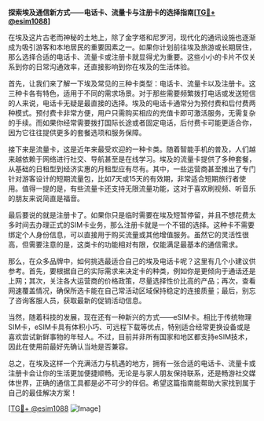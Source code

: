 **探索埃及通信新方式——电话卡、流量卡与注册卡的选择指南[[TG💪+ @esim1088](https://t.me/s/esim1088)]**

在埃及这片古老而神秘的土地上，除了金字塔和尼罗河，现代化的通讯设施也逐渐成为吸引游客和本地居民的重要因素之一。如果你计划前往埃及旅游或长期居住，那么选择合适的电话卡、流量卡或注册卡就显得尤为重要。这些小小的卡片不仅关系到你的日常沟通效率，还直接影响到你在埃及的生活体验。

首先，让我们来了解一下埃及常见的三种卡类型：电话卡、流量卡以及注册卡。这三种卡各有特色，适用于不同的需求场景。对于那些需要频繁拨打电话或发送短信的人来说，电话卡无疑是最直接的选择。埃及的电话卡通常分为预付费和后付费两种模式。预付费卡非常方便，用户只需购买相应的充值卡即可激活服务，无需复杂的手续。而如果你经常需要拨打国际长途或者固定电话，后付费卡可能更适合你，因为它往往提供更多的套餐选项和服务保障。

接下来是流量卡，这是近年来最受欢迎的一种卡类。随着智能手机的普及，人们越来越依赖于网络进行社交、导航甚至是在线学习。埃及的流量卡提供了多种套餐，从基础的日租型到经济实惠的月租型应有尽有。其中，一些运营商甚至推出了专门针对游客设计的短期流量包，比如7天或15天的有效期，非常适合短期旅行者使用。值得一提的是，有些流量卡还支持无限流量功能，这对于喜欢刷视频、听音乐的朋友来说简直是福音。

最后要说的就是注册卡了。如果你只是临时需要在埃及短暂停留，并且不想花费太多时间去办理正式的SIM卡业务，那么注册卡就是一个不错的选择。这种卡不需要绑定个人身份信息，可以直接用于购买流量或其他增值服务。虽然它的灵活性很高，但需要注意的是，这类卡的功能相对有限，仅能满足最基本的通信需求。

那么，在众多品牌中，如何挑选最适合自己的埃及电话卡呢？这里有几个小建议供参考。首先，要根据自己的实际需求来决定卡的种类，例如你是更倾向于通话还是上网；其次，关注各大运营商的价格政策，尽量选择性价比高的产品；再次，查看网速覆盖情况，确保所选卡能在自己常活动区域保持稳定的连接质量；最后，别忘了咨询客服人员，获取最新的促销活动信息。

当然，随着科技的发展，现在还有一种新兴的方式——eSIM卡。相比于传统物理SIM卡，eSIM卡具有体积小巧、可远程下载等优点，特别适合经常更换设备或是喜欢尝试新鲜事物的年轻人。不过，目前并非所有国家和地区都支持eSIM技术，因此在使用前最好先确认当地是否兼容。

总之，在埃及这样一个充满活力与机遇的地方，拥有一张合适的电话卡、流量卡或注册卡会让你的生活更加便捷顺畅。无论是与家人朋友保持联系，还是畅游社交媒体世界，正确的通信工具都是必不可少的伴侣。希望这篇指南能帮助大家找到属于自己的最佳解决方案！

[[TG💪+ @esim1088](https://t.me/s/esim1088) ![Image](https://i.postimg.cc/4NQfJmqS/Snipaste-2025-05-13-00-14-12.png)]